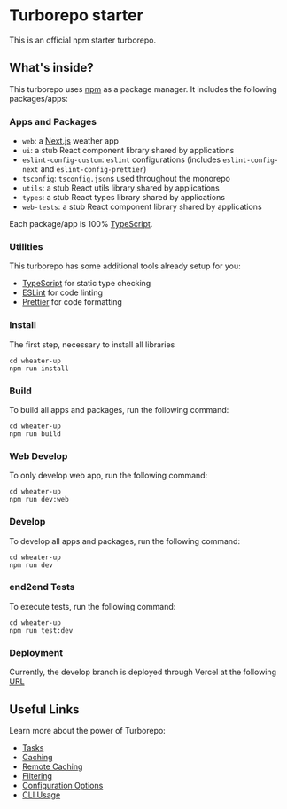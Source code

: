 # Turborepo starter

This is an official npm starter turborepo.

## What's inside?

This turborepo uses [npm](https://www.npmjs.com/) as a package manager. It includes the following packages/apps:

### Apps and Packages

- `web`: a [Next.js](https://nextjs.org/) weather app
- `ui`: a stub React component library shared by applications
- `eslint-config-custom`: `eslint` configurations (includes `eslint-config-next` and `eslint-config-prettier`)
- `tsconfig`: `tsconfig.json`s used throughout the monorepo
- `utils`: a stub React utils library shared by applications
- `types`: a stub React types library shared by applications
- `web-tests`: a stub React component library shared by applications

Each package/app is 100% [TypeScript](https://www.typescriptlang.org/).

### Utilities

This turborepo has some additional tools already setup for you:

- [TypeScript](https://www.typescriptlang.org/) for static type checking
- [ESLint](https://eslint.org/) for code linting
- [Prettier](https://prettier.io) for code formatting

### Install

The first step, necessary to install all libraries

```
cd wheater-up
npm run install
```

### Build

To build all apps and packages, run the following command:

```
cd wheater-up
npm run build
```

### Web Develop

To only develop web app, run the following command:

```
cd wheater-up
npm run dev:web
```

### Develop

To develop all apps and packages, run the following command:

```
cd wheater-up
npm run dev
```

### end2end Tests

To execute tests, run the following command:

```
cd wheater-up
npm run test:dev
```

### Deployment

Currently, the develop branch is deployed through Vercel at the following [URL](https://wheater-up-web-git-develop-devgonzalo.vercel.app)

## Useful Links

Learn more about the power of Turborepo:

- [Tasks](https://turbo.build/repo/docs/core-concepts/monorepos/running-tasks)
- [Caching](https://turbo.build/repo/docs/core-concepts/caching)
- [Remote Caching](https://turbo.build/repo/docs/core-concepts/remote-caching)
- [Filtering](https://turbo.build/repo/docs/core-concepts/monorepos/filtering)
- [Configuration Options](https://turbo.build/repo/docs/reference/configuration)
- [CLI Usage](https://turbo.build/repo/docs/reference/command-line-reference)
